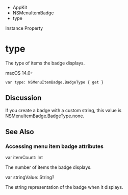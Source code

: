 

- AppKit
- NSMenuItemBadge
-  type 

Instance Property

# type

The type of items the badge displays.

macOS 14.0+

``` source
var type: NSMenuItemBadge.BadgeType { get }
```

## Discussion

If you create a badge with a custom string, this value is NSMenuItemBadge.BadgeType.none.

## See Also

### Accessing menu item badge attributes

var itemCount: Int

The number of items the badge displays.

var stringValue: String?

The string representation of the badge when it displays.

